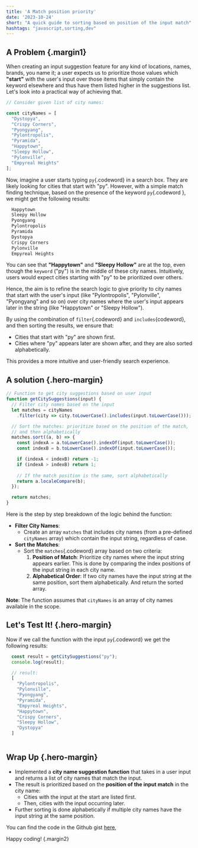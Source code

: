 ```yaml
---
title: 'A Match position priority'
date: '2023-10-24'
short: "A quick guide to sorting based on position of the input match"
hashtags: "javascript,sorting,dev"
---
```


## **A Problem** {.margin1}

When creating an input suggestion feature for any kind of locations, names, brands, you name it; a user expects us to prioritize those values which **"start"** with the user's input over those items that simply contain the keyword elsewhere and thus have them listed higher in the suggestions list. Let's look into a practical way of achieving that.

```javascript
// Consider given list of city names:

const cityNames = [
  "Dystopya",
  "Crispy Corners",
  "Pyongyang",
  "Pylontropolis",
  "Pyramida",
  "Happytown",
  "Sleepy Hollow",
  "Pylonville",
  "Empyreal Heights"
];
```

Now, imagine a user starts typing `py`{.codeword} in a search box. They are likely looking for cities that start with "py". However, with a simple match finding technique, based on the presence of the keyword `py`{.codeword }, we might get the following results:

```bash
  Happytown
  Sleepy Hollow
  Pyongyang
  Pylontropolis
  Pyramida
  Dystopya
  Crispy Corners
  Pylonville
  Empyreal Heights
```

You can see that **"Happytown"** and **"Sleepy Hollow"** are at the top, even though the `keyword` ("py") is in the middle of these city names. Intuitively, users would expect cities starting with "py" to be prioritized over others.

Hence, the aim is to refine the search logic to give priority to city names that start with the user's input (like "Pylontropolis", "Pylonville", "Pyongyang" and so on) over city names where the user's input appears later in the string (like "Happytown" or "Sleepy Hollow").

By using the combination of `filter`{.codeword} and `includes`{codeword}, and then sorting the results, we ensure that:

 - Cities that start with "py" are shown first.
 - Cities where "py" appears later are shown after, and they are also sorted alphabetically.

This provides a more intuitive and user-friendly search experience.

## **A solution** {.hero-margin}

```javascript
// Function to get city suggestions based on user input
function getCitySuggestions(input) {
  // Filter city names based on the input
  let matches = cityNames
    .filter(city => city.toLowerCase().includes(input.toLowerCase()));

  // Sort the matches: prioritize based on the position of the match, 
  // and then alphabetically
  matches.sort((a, b) => {
    const indexA = a.toLowerCase().indexOf(input.toLowerCase());
    const indexB = b.toLowerCase().indexOf(input.toLowerCase());

    if (indexA < indexB) return -1;
    if (indexA > indexB) return 1;
    
    // If the match position is the same, sort alphabetically
    return a.localeCompare(b);
  });

  return matches;
}
```

Here is the step by step breakdown of the logic behind the function:
  - **Filter City Names**: 
    - Create an array `matches` that includes city names (from a pre-defined `cityNames` array) which contain the input string, regardless of case.
  - **Sort the Matches**: 
    - Sort the `matches`{.codeword} array based on two criteria:
      1. **Position of Match**: Prioritize city names where the input string appears earlier. This is done by comparing the index positions of the input string in each city name.
      2. **Alphabetical Order**: If two city names have the input string at the same position, sort them alphabetically. And return the sorted array.


**Note**: The function assumes that `cityNames` is an array of city names available in the scope.


## **Let's Test It!** {.hero-margin}

Now if we call the function with the input `py`{.codeword} we get the following results:

```javascript
  const result = getCitySuggestions("py");
  console.log(result);

  // result:
  [
    "Pylontropolis",
    "Pylonville",
    "Pyongyang",
    "Pyramida",
    "Empyreal Heights",
    "Happytown",
    "Crispy Corners",
    "Sleepy Hollow",
    "Dystopya"
  ]
 
```

## **Wrap Up** {.hero-margin}

- Implemented a **city name suggestion function** that takes in a user input and returns a list of city names that match the input.
- The result is prioritized based on the **position of the input match** in the city name:
  - Cities with the input at the start are listed first.
  - Then, cities with the input occurring later.
- Further sorting is done alphabetically if multiple city names have the input string at the same position.

You can find the code in the Github gist [here](https://gist.github.com/syntax-punk/a9679225f5caa5861917d2960028eaed),

Happy coding! {.margin2}